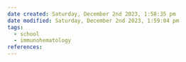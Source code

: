 ```yaml
---
date created: Saturday, December 2nd 2023, 1:58:35 pm
date modified: Saturday, December 2nd 2023, 1:59:04 pm
tags:
  - school
  - immunohematology
references:
---
```

